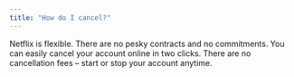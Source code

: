 ```yaml
---
title: "How do I cancel?"
---
```


Netflix is flexible. There are no pesky contracts and no commitments. You can easily cancel your account online in two clicks. There are no cancellation fees – start or stop your account anytime.